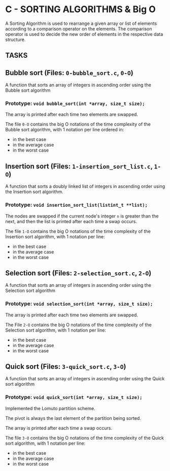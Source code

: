 # C - SORTING ALGORITHMS & Big O

A Sorting Algorithm is used to rearrange a given array or list of elements according to a comparison operator on the elements. The comparison operator is used to decide the new order of elements in the respective data structure.

## TASKS
## Bubble sort (Files: `0-bubble_sort.c`, `0-O`)
A function that sorts an array of integers in ascending order using the Bubble sort algorithm

### Prototype: `void bubble_sort(int *array, size_t size);`

The array is printed after each time two elements are swapped.

The file `0-O` contains the big O notations of the time complexity of the Bubble sort algorithm, with 1 notation per line ordered in:

- in the best case
- in the average case
- in the worst case

## Insertion sort (Files: `1-insertion_sort_list.c`, `1-O`)

A function that sorts a doubly linked list of integers in ascending order using the Insertion sort algorithm.

### Prototype: `void insertion_sort_list(listint_t **list);`

The nodes are swapped if the current node's integer `n` is greater than the next, and then the list is printed after each time a swap occurs.

The file `1-O` contains the big O notations of the time complexity of the Insertion sort algorithm, with 1 notation per line:

- in the best case
- in the average case
- in the worst case

## Selection sort (Files: `2-selection_sort.c`, `2-O`)
A function that sorts an array of integers in ascending order using the Selection sort algorithm

### Prototype: `void selection_sort(int *array, size_t size);`

The array is printed after each time two elements are swapped.

The File `2-O` contains the big O notations of the time complexity of the Selection sort algorithm, with 1 notation per line:

- in the best case
- in the average case
- in the worst case

## Quick sort (Files: `3-quick_sort.c`, `3-O`)
A function that sorts an array of integers in ascending order using the Quick sort algorithm

### Prototype: `void quick_sort(int *array, size_t size);`

Implemented the Lomuto partition scheme.

The pivot is always the last element of the partition being sorted.

The array is printed after each time a swap occurs.

The file `3-O` contains the big O notations of the time complexity of the Quick sort algorithm, with 1 notation per line:

- in the best case
- in the average case
- in the worst case
